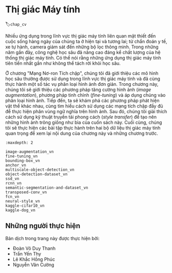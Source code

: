 <!--
# Computer Vision
-->

# Thị giác Máy tính
:label:`chap_cv`

<!--
Many applications in the area of computer vision are closely related to our daily lives, now and in the future, whether medical diagnostics, driverless vehicles, camera monitoring, or smart filters.
In recent years, deep learning technology has greatly enhanced computer vision systems' performance.
It can be said that the most advanced computer vision applications are nearly inseparable from deep learning.
-->

Nhiều ứng dụng trong lĩnh vực thị giác máy tính liên quan mật thiết đến cuộc sống hàng ngày của chúng ta ở hiện tại và tương lai; từ chẩn đoán y tế, xe tự hành, camera giám sát đến những bộ lọc thông minh.
Trong những năm gần đây, công nghệ học sâu đã nâng cao đáng kể chất lượng của hệ thống thị giác máy tính.
Có thể nói rằng những ứng dụng thị giác máy tính tiên tiến nhất gần như không thể tách rời khỏi học sâu.

<!--
We have introduced deep learning models commonly used in the area of computer vision in the chapter "Convolutional Neural Networks" and have practiced simple image classification tasks.
In this chapter, we will introduce image augmentation and fine tuning methods and apply them to image classification.
Then, we will explore various methods of object detection.
After that, we will learn how to use fully convolutional networks to perform semantic segmentation on images.
Then, we explain how to use style transfer technology to generate images that look like the cover of this book.
Finally, we will perform practice exercises on two important computer vision datasets to review the content of this chapter and the previous chapters.
-->

Ở chương "Mạng Nơ-ron Tích chập", chúng tôi đã giới thiệu các mô hình học sâu thường được sử dụng trong lĩnh vực thị giác máy tính và đã cùng thực hành một số tác vụ phân loại hình ảnh đơn giản.
Trong chương này, chúng tôi sẽ giới thiệu các phương pháp tăng cường hình ảnh (*image augmentation*), phương pháp tinh chỉnh (*fine-tuning*) và áp dụng chúng vào phân loại hình ảnh.
Tiếp đến, ta sẽ khám phá các phương pháp phát hiện vật thể khác nhau, cùng tìm hiểu cách sử dụng các mạng tích chập đầy đủ để thực hiện phân vùng ngữ nghĩa trên hình ảnh.
Sau đó, chúng tôi giải thích cách sử dụng kỹ thuật truyền tải phong cách (*style transfer*) để tạo nên những hình ảnh trông giống như bìa của cuốn sách này.
Cuối cùng, chúng tôi sẽ thực hiện các bài tập thực hành trên hai bộ dữ liệu thị giác máy tính quan trọng để xem lại nội dung của chương này và những chương trước.


```toc
:maxdepth: 2

image-augmentation_vn
fine-tuning_vn
bounding-box_vn
anchor_vn
multiscale-object-detection_vn
object-detection-dataset_vn
ssd_vn
rcnn_vn
semantic-segmentation-and-dataset_vn
transposed-conv_vn
fcn_vn
neural-style_vn
kaggle-cifar10_vn
kaggle-dog_vn
```


## Những người thực hiện
Bản dịch trong trang này được thực hiện bởi:

* Đoàn Võ Duy Thanh
* Trần Yến Thy
* Lê Khắc Hồng Phúc
* Nguyễn Văn Cường
